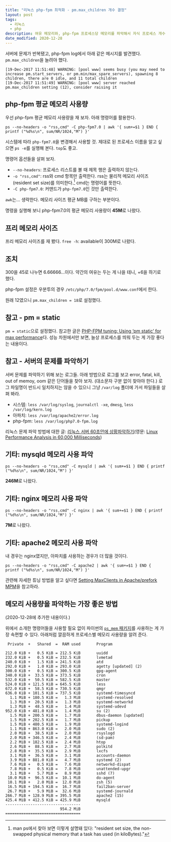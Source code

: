 ```yaml
---
title: "리눅스 php-fpm 최적화 - pm.max_children 개수 결정" 
layout: post
tags: 
  - 리눅스
  - php
description: 여유 메모리와, php-fpm 프로세스당 메모리를 파악해서 자식 프로세스 개수를 늘렸다. process manager는 static 방식으로 했다.
date_modified: 2020-12-28
---
```


서버에 문제가 반복됐고, php-fpm log에서 아래 같은 메시지를 발견했다. `pm.max_children`을 늘려야 했다.

~~~ log
[19-Dec-2017 11:51:48] WARNING: [pool www] seems busy (you may need to increase pm.start_servers, or pm.min/max_spare_servers), spawning 8 children, there are 0 idle, and 11 total children
[19-Dec-2017 11:51:49] WARNING: [pool www] server reached pm.max_children setting (12), consider raising it
~~~

## php-fpm 평균 메모리 사용량

우선 php-fpm 평균 메모리 사용량을 재 보자. 아래 명령어를 활용한다.

    ps --no-headers -o "rss,cmd" -C php-fpm7.0 | awk '{ sum+=$1 } END { printf ("%d%s\n", sum/NR/1024,"M") }'

시스템에 따라 `php-fpm7.0`을 변경해서 사용할 것. 제대로 된 프로세스 이름을 알고 싶으면 `ps -e`를 실행해 본다. `top`도 좋고.

명령어 옵션들을 살펴 보자. 

- `--no-headers`: 프로세스 리스트를 볼 때 제목 행은 출력하지 않는다.
- `-o "rss,cmd"`: rss와 cmd 항목만 출력한다. rss는 물리적 메모리 사이즈(resident set size)를 의미한다.[^rss] cmd는 명령어를 뜻한다.
- `-C php-fpm7.0`:  커맨드가 `php-fpm7.0`인 것만 출력한다.

[^rss]: man ps에서 찾아 보면 이렇게 설명돼 있다: "resident set size, the non-swapped physical memory that a task has used (in kiloBytes)."

`awk`는... 생략한다. 메모리 사이즈 평균 MB를 구하는 부분이다.

명령을 실행해 보니 php-fpm7.0의 평균 메모리 사용량이 **45M**로 나왔다. 


## 프리 메모리 사이즈

프리 메모리 사이즈를 재 봤다. `free -h`: available이 300M로 나왔다. 


## 조치

300을 45로 나누면 6.66666...이다. 약간의 여유는 두는 게 나을 테니, +6을 하기로 했다. 

php-fpm 설정은 우분투의 경우 `/etc/php/7.0/fpm/pool.d/www.conf`에서 한다. 

원래 12였으니 `pm.max_children = 18`로 설정했다.


## 참고 - pm = static

`pm = static`으로 설정했다. 참고한 글은 [PHP-FPM tuning: Using ‘pm static’ for max performance][pm-static]다. 성능 차원에서만 보면, 늘상 프로세스를 띄워 두는 게 가장 좋다는 내용이다.

[pm-static]: https://haydenjames.io/php-fpm-tuning-using-pm-static-max-performance/


## 참고 - 서버의 문제를 파악하기

서버 문제를 파악하기 위해 보는 로그들. 아래 방법으로 로그를 보고 error, fatal, kill, out of memoy, oom 같은 단어들을 찾아 보자. (대소문자 구분 없이 찾아야 한다.) 로그 파일명이 반드시 일치하지는 않을 수 있으니 그냥 `/var/log` 폴더에 가서 파일들을 살펴 봐라.

- 시스템: `less /var/log/syslog`, `journalctl -xe`, `dmesg`, `less /var/log/kern.log`
- 아파치: `less /var/log/apache2/error.log`
- php-fpm: `less /var/log/php7.0-fpm.log`

리눅스 문제 파악 방법에 대한 글: [리눅스 서버 60초안에 상황파악하기][linux-analysis](영문: [Linux Performance Analysis in 60,000 Milliseconds][linux-analysis-en])

[linux-analysis]: https://b.luavis.kr/server/linux-performance-analysis
[linux-analysis-en]: https://medium.com/netflix-techblog/linux-performance-analysis-in-60-000-milliseconds-accc10403c55

## 기타: mysqld 메모리 사용 파악

    ps --no-headers -o "rss,cmd" -C mysqld | awk '{ sum+=$1 } END { printf ("%d%s\n", sum/NR/1024,"M") }'

**246M**로 나왔다.


## 기타: nginx 메모리 사용 파악

    ps --no-headers -o "rss,cmd" -C nginx | awk '{ sum+=$1 } END { printf ("%d%s\n", sum/NR/1024,"M") }'

**7M**로 나왔다.


## 기타: apache2 메모리 사용 파악

내 경우는 nginx였지만, 아파치를 사용하는 경우가 더 많을 것이다.

    ps --no-headers -o "rss,cmd" -C apache2 | awk '{ sum+=$1 } END { printf ("%d%s\n", sum/NR/1024,"M") }'

관련해 자세한 튜닝 방법을 알고 싶다면 [Setting MaxClients in Apache/prefork MPM](http://www.inetservicescloud.com/knowledgebase/setting-maxclients-in-apacheprefork-mpm/)을 참고하라.


## 메모리 사용량을 파악하는 가장 좋은 방법

(2020-12-28에 추가한 내용이다.)

위에서 소개한 명령어들을 사용할 필요 없이 파이썬의 [`ps_mem` 패키지](https://github.com/pixelb/ps_mem/)를 사용하는 게 가장 속편할 수 있다. 아래처럼 깔끔하게 프로세스별 메모리 사용량을 알려 준다.

~~~ plain
 Private  +   Shared  =  RAM used       Program

212.0 KiB +   0.5 KiB = 212.5 KiB       uuidd
232.0 KiB +   0.5 KiB = 232.5 KiB       lvmetad
240.0 KiB +   1.5 KiB = 241.5 KiB       atd
292.0 KiB +   1.0 KiB = 293.0 KiB       agetty [updated] (2)
300.0 KiB +   0.5 KiB = 300.5 KiB       gpg-agent
340.0 KiB +  33.5 KiB = 373.5 KiB       cron
532.0 KiB +  50.5 KiB = 582.5 KiB       master
524.0 KiB + 121.5 KiB = 645.5 KiB       less
672.0 KiB +  58.5 KiB = 730.5 KiB       qmgr
636.0 KiB + 101.5 KiB = 737.5 KiB       systemd-timesyncd
  1.1 MiB + 180.5 KiB =   1.3 MiB       systemd-resolved
  1.3 MiB +  20.5 KiB =   1.3 MiB       systemd-networkd
  1.3 MiB +  48.5 KiB =   1.4 MiB       systemd-udevd
952.0 KiB + 481.0 KiB =   1.4 MiB       su (2)
  1.5 MiB + 200.5 KiB =   1.7 MiB       dbus-daemon [updated]
  1.5 MiB + 202.5 KiB =   1.7 MiB       pickup
  1.5 MiB + 480.5 KiB =   1.9 MiB       systemd-logind
  1.1 MiB + 863.0 KiB =   2.0 MiB       sudo (2)
  2.0 MiB +  38.5 KiB =   2.0 MiB       rsyslogd
  2.0 MiB + 346.5 KiB =   2.4 MiB       (sd-pam)
  2.2 MiB + 182.5 KiB =   2.4 MiB       htop
  2.6 MiB +  88.5 KiB =   2.7 MiB       polkitd
  2.8 MiB +  35.5 KiB =   2.9 MiB       lxcfs
  3.1 MiB +  36.5 KiB =   3.1 MiB       accounts-daemon
  3.9 MiB + 881.0 KiB =   4.7 MiB       systemd (2)
  7.6 MiB +   0.5 KiB =   7.6 MiB       networkd-dispat
  7.8 MiB +   0.5 KiB =   7.8 MiB       unattended-upgr
  3.1 MiB +   5.7 MiB =   8.9 MiB       sshd (7)
 10.0 MiB +  96.5 KiB =  10.1 MiB       do-agent
 10.1 MiB +   2.0 MiB =  12.0 MiB       zsh (5)
 16.5 MiB + 194.5 KiB =  16.7 MiB       fail2ban-server
 26.7 MiB +   5.9 MiB =  32.6 MiB       systemd-journald
266.7 MiB + 128.9 MiB = 395.5 MiB       apache2 (15)
425.4 MiB + 412.5 KiB = 425.9 MiB       mysqld
---------------------------------
                        954.2 MiB
=================================
~~~

